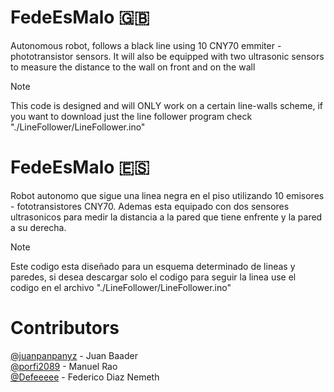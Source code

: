 # FedeEsMalo 🇬🇧
 Autonomous robot, follows a black line using 10 CNY70 emmiter - phototransistor sensors. It will also be equipped with two ultrasonic sensors to measure the distance to the wall on front and on the wall
 
> [!NOTE]
> This code is designed and will ONLY work on a certain line-walls scheme, if you want to download just the line follower program check "./LineFollower/LineFollower.ino"

# FedeEsMalo 🇪🇸
 Robot autonomo que sigue una linea negra en el piso utilizando 10 emisores - fototransistores CNY70. Ademas esta equipado con dos sensores ultrasonicos para medir la distancia a la pared que tiene enfrente y la pared a su derecha.
 
> [!NOTE]
> Este codigo esta diseñado para un esquema determinado de lineas y paredes, si desea descargar solo el codigo para seguir la linea use el codigo en el archivo "./LineFollower/LineFollower.ino"

# Contributors
[@juanpanpanyz](https://github.com/juanpanpanyz) - Juan Baader
<br>
[@porfi2089](https://github.com/porfi2089)       - Manuel Rao
<br>
[@Defeeeee](https://github.com/Defeeeee)         - Federico Diaz Nemeth
